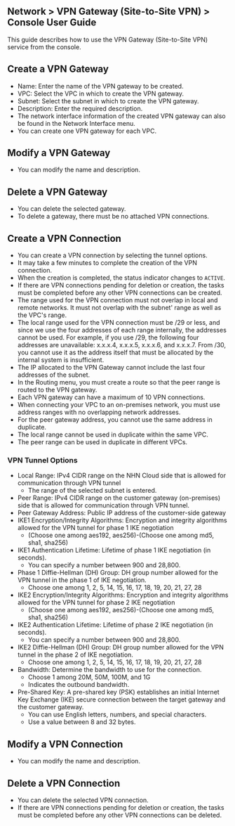 ## Network > VPN Gateway (Site-to-Site VPN) > Console User Guide

This guide describes how to use the VPN Gateway (Site-to-Site VPN) service from the console.


<a id="1"></a>
## Create a VPN Gateway

* Name: Enter the name of the VPN gateway to be created.
* VPC: Select the VPC in which to create the VPN gateway.
* Subnet: Select the subnet in which to create the VPN gateway.
* Description: Enter the required description.
* The network interface information of the created VPN gateway can also be found in the Network Interface menu.
* You can create one VPN gateway for each VPC.

<a id="2"></a>
## Modify a VPN Gateway

* You can modify the name and description.

<a id="3"></a>
## Delete a VPN Gateway

* You can delete the selected gateway.
* To delete a gateway, there must be no attached VPN connections.

<a id="4"></a>
## Create a VPN Connection

* You can create a VPN connection by selecting the tunnel options.
* It may take a few minutes to complete the creation of the VPN connection.
* When the creation is completed, the status indicator changes to `ACTIVE`.
* If there are VPN connections pending for deletion or creation, the tasks must be completed before any other VPN connections can be created.
* The range used for the VPN connection must not overlap in local and remote networks. It must not overlap with the subnet' range as well as the VPC's range.
* The local range used for the VPN connection must be /29 or less, and since we use the four addresses of each range internally, the addresses cannot be used. For example, if you use /29, the following four addresses are unavailable: x.x.x.4, x.x.x.5, x.x.x.6, and x.x.x.7. From /30, you cannot use it as the address itself that must be allocated by the internal system is insufficient.
* The IP allocated to the VPN Gateway cannot include the last four addresses of the subnet.
* In the Routing menu, you must create a route so that the peer range is routed to the VPN gateway.
* Each VPN gateway can have a maximum of 10 VPN connections.
* When connecting your VPC to an on-premises network, you must use address ranges with no overlapping network addresses.
* For the peer gateway address, you cannot use the same address in duplicate.
* The local range cannot be used in duplicate within the same VPC.
* The peer range can be used in duplicate in different VPCs.

<a id="5"></a>
### VPN Tunnel Options

* Local Range: IPv4 CIDR range on the NHN Cloud side that is allowed for communication through VPN tunnel
    * The range of the selected subnet is entered.
* Peer Range: IPv4 CIDR range on the customer gateway (on-premises) side that is allowed for communication through VPN tunnel.
* Peer Gateway Address: Public IP address of the customer-side gateway
* IKE1 Encryption/Integrity Algorithms: Encryption and integrity algorithms allowed for the VPN tunnel for phase 1 IKE negotiation
    * (Choose one among aes192, aes256)-(Choose one among md5, sha1, sha256)
* IKE1 Authentication Lifetime: Lifetime of phase 1 IKE negotiation (in seconds).
    * You can specify a number between 900 and 28,800.
* Phase 1 Diffie-Hellman (DH) Group: DH group number allowed for the VPN tunnel in the phase 1 of IKE negotiation.
    * Choose one among 1, 2, 5, 14, 15, 16, 17, 18, 19, 20, 21, 27, 28
* IKE2 Encryption/Integrity Algorithms: Encryption and integrity algorithms allowed for the VPN tunnel for phase 2 IKE negotiation
    * (Choose one among aes192, aes256)-(Choose one among md5, sha1, sha256)
* IKE2 Authentication Lifetime: Lifetime of phase 2 IKE negotiation (in seconds).
    * You can specify a number between 900 and 28,800.
* IKE2 Diffie-Hellman (DH) Group: DH group number allowed for the VPN tunnel in the phase 2 of IKE negotiation.
    * Choose one among 1, 2, 5, 14, 15, 16, 17, 18, 19, 20, 21, 27, 28
* Bandwidth: Determine the bandwidth to use for the connection.
    * Choose 1 among 20M, 50M, 100M, and 1G
    * Indicates the outbound bandwidth.
* Pre-Shared Key: A pre-shared key (PSK) establishes an initial Internet Key Exchange (IKE) secure connection between the target gateway and the customer gateway.
    * You can use English letters, numbers, and special characters.
    * Use a value between 8 and 32 bytes.

<a id="6"></a>
## Modify a VPN Connection

* You can modify the name and description.

<a id="7"></a>
## Delete a VPN Connection

* You can delete the selected VPN connection.
* If there are VPN connections pending for deletion or creation, the tasks must be completed before any other VPN connections can be deleted.
